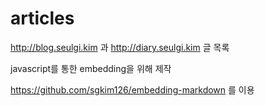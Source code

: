 # articles
http://blog.seulgi.kim 과 http://diary.seulgi.kim 글 목록

javascript를 통한 embedding을 위해 제작

https://github.com/sgkim126/embedding-markdown 를 이용

